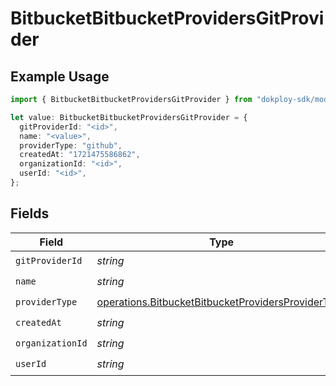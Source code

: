 # BitbucketBitbucketProvidersGitProvider

## Example Usage

```typescript
import { BitbucketBitbucketProvidersGitProvider } from "dokploy-sdk/models/operations";

let value: BitbucketBitbucketProvidersGitProvider = {
  gitProviderId: "<id>",
  name: "<value>",
  providerType: "github",
  createdAt: "1721475586862",
  organizationId: "<id>",
  userId: "<id>",
};
```

## Fields

| Field                                                                                                                    | Type                                                                                                                     | Required                                                                                                                 | Description                                                                                                              |
| ------------------------------------------------------------------------------------------------------------------------ | ------------------------------------------------------------------------------------------------------------------------ | ------------------------------------------------------------------------------------------------------------------------ | ------------------------------------------------------------------------------------------------------------------------ |
| `gitProviderId`                                                                                                          | *string*                                                                                                                 | :heavy_check_mark:                                                                                                       | N/A                                                                                                                      |
| `name`                                                                                                                   | *string*                                                                                                                 | :heavy_check_mark:                                                                                                       | N/A                                                                                                                      |
| `providerType`                                                                                                           | [operations.BitbucketBitbucketProvidersProviderType](../../models/operations/bitbucketbitbucketprovidersprovidertype.md) | :heavy_check_mark:                                                                                                       | N/A                                                                                                                      |
| `createdAt`                                                                                                              | *string*                                                                                                                 | :heavy_check_mark:                                                                                                       | N/A                                                                                                                      |
| `organizationId`                                                                                                         | *string*                                                                                                                 | :heavy_check_mark:                                                                                                       | N/A                                                                                                                      |
| `userId`                                                                                                                 | *string*                                                                                                                 | :heavy_check_mark:                                                                                                       | N/A                                                                                                                      |
